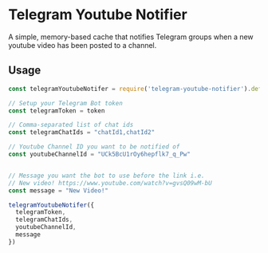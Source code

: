 # Telegram Youtube Notifier
A simple, memory-based cache that notifies Telegram groups when a new
youtube video has been posted to a channel.

## Usage

```javascript
const telegramYoutubeNotifer = require('telegram-youtube-notifier').default

// Setup your Telegram Bot token
const telegramToken = token

// Comma-separated list of chat ids
const telegramChatIds = "chatId1,chatId2" 

// Youtube Channel ID you want to be notified of
const youtubeChannelId = "UCk5BcU1rOy6hepflk7_q_Pw"


// Message you want the bot to use before the link i.e.
// New video! https://www.youtube.com/watch?v=gvsQ09wM-bU
const message = "New Video!"

telegramYoutubeNotifer({
  telegramToken,
  telegramChatIds,
  youtubeChannelId,
  message
})
```
